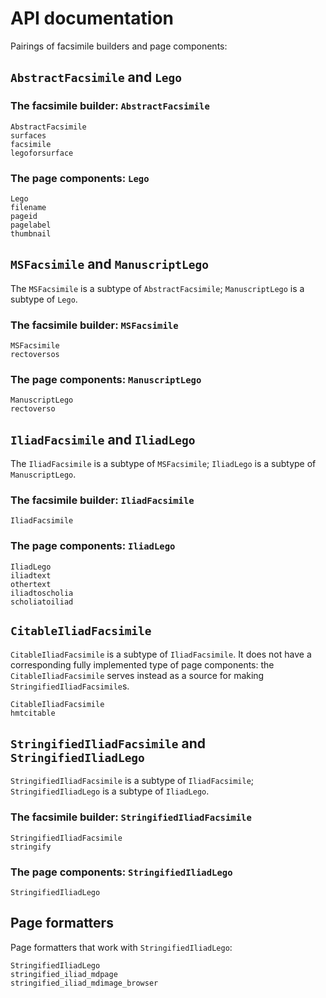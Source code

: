 # API documentation


Pairings of facsimile builders and page components:

## `AbstractFacsimile` and `Lego`

### The facsimile builder: `AbstractFacsimile`


```@docs
AbstractFacsimile
surfaces
facsimile
legoforsurface
```


### The page components: `Lego`


```@docs
Lego
filename
pageid
pagelabel
thumbnail
```

## `MSFacsimile` and `ManuscriptLego`

The `MSFacsimile` is a subtype of `AbstractFacsimile`; `ManuscriptLego` is a subtype of `Lego`.


### The facsimile builder: `MSFacsimile`



```@docs
MSFacsimile
rectoversos
```


### The page components: `ManuscriptLego`

```@docs
ManuscriptLego
rectoverso
```

## `IliadFacsimile` and `IliadLego`


The `IliadFacsimile` is a subtype of `MSFacsimile`; `IliadLego` is a subtype of `ManuscriptLego`.

### The facsimile builder: `IliadFacsimile`

```@docs
IliadFacsimile
```

### The page components: `IliadLego`
```@docs
IliadLego
iliadtext
othertext
iliadtoscholia
scholiatoiliad
```






## `CitableIliadFacsimile`

`CitableIliadFacsimile` is a  subtype of `IliadFacsimile`.  It does not 
have a corresponding fully implemented type of page components: the `CitableIliadFacsimile` serves instead as a source for making `StringifiedIliadFacsimile`s.


```@docs
CitableIliadFacsimile
hmtcitable
```

## `StringifiedIliadFacsimile` and `StringifiedIliadLego`

`StringifiedIliadFacsimile`  is a subtype of `IliadFacsimile`; `StringifiedIliadLego` is a subtype of `IliadLego`.

### The facsimile builder: `StringifiedIliadFacsimile` 

```@docs
StringifiedIliadFacsimile
stringify
```

### The page components: `StringifiedIliadLego`

```@docs
StringifiedIliadLego
```

## Page formatters

Page formatters that work with `StringifiedIliadLego`:

```@docs
StringifiedIliadLego
stringified_iliad_mdpage
stringified_iliad_mdimage_browser
```